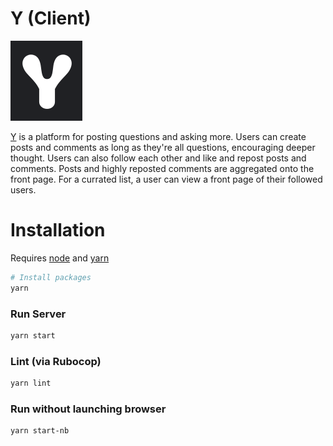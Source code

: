 # Y (Client)

![](public/whycon.png)

[Y](https://why-client-6472abb311a5.herokuapp.com/) is a platform for posting questions and asking more. Users can create posts and comments as long as they're all questions, encouraging deeper thought. Users can also follow each other and like and repost posts and comments. Posts and highly reposted comments are aggregated onto the front page. For a currated list, a user can view a front page of their followed users.

Installation
===================

Requires [node](https://nodejs.org/en/download) and [yarn](https://classic.yarnpkg.com/lang/en/docs/install/#debian-stable)

```sh
# Install packages
yarn
```

### Run Server

```sh
yarn start
```

### Lint (via Rubocop)
```sh
yarn lint
```

### Run without launching browser
```sh
yarn start-nb
```
